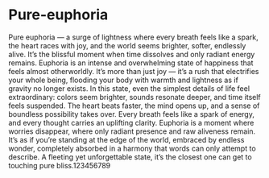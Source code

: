 # Pure-euphoria
Pure euphoria — a surge of lightness where every breath feels like a spark, the heart races with joy, and the world seems brighter, softer, endlessly alive. It’s the blissful moment when time dissolves and only radiant energy remains.
Euphoria is an intense and overwhelming state of happiness that feels almost otherworldly. It’s more than just joy — it’s a rush that electrifies your whole being, flooding your body with warmth and lightness as if gravity no longer exists. In this state, even the simplest details of life feel extraordinary: colors seem brighter, sounds resonate deeper, and time itself feels suspended. The heart beats faster, the mind opens up, and a sense of boundless possibility takes over. Every breath feels like a spark of energy, and every thought carries an uplifting clarity. Euphoria is a moment where worries disappear, where only radiant presence and raw aliveness remain. It’s as if you’re standing at the edge of the world, embraced by endless wonder, completely absorbed in a harmony that words can only attempt to describe. A fleeting yet unforgettable state, it’s the closest one can get to touching pure bliss.123456789



